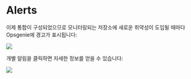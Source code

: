 # Alerts

이제 통합이 구성되었으므로 모니터링되는 저장소에 새로운 취약성이 도입될 때마다 Opsgenie에 경고가 표시됩니다:

![](https://partner-workshop-assets.s3.us-east-2.amazonaws.com/opsgenie-alerts.png)

개별 알림을 클릭하면 자세한 정보를 얻을 수 있습니다:

![](https://partner-workshop-assets.s3.us-east-2.amazonaws.com/opsgenie-alerts-detail.png)
